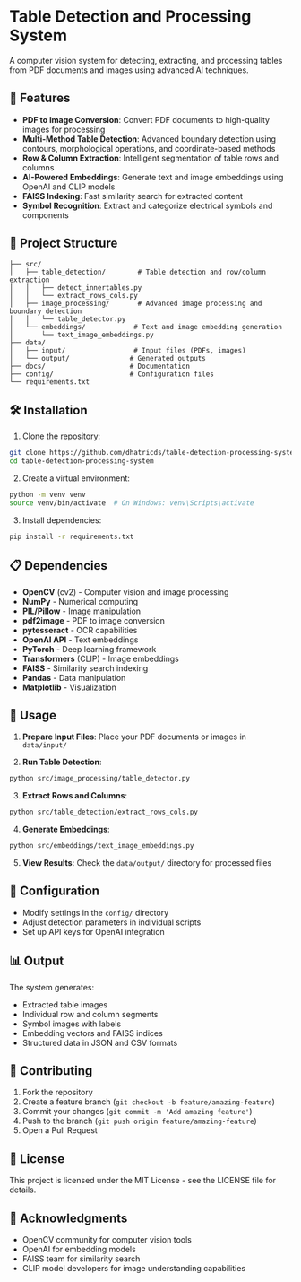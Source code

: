 # Table Detection and Processing System

A computer vision system for detecting, extracting, and processing tables from PDF documents and images using advanced AI techniques.

## 🚀 Features

- **PDF to Image Conversion**: Convert PDF documents to high-quality images for processing
- **Multi-Method Table Detection**: Advanced boundary detection using contours, morphological operations, and coordinate-based methods
- **Row & Column Extraction**: Intelligent segmentation of table rows and columns
- **AI-Powered Embeddings**: Generate text and image embeddings using OpenAI and CLIP models
- **FAISS Indexing**: Fast similarity search for extracted content
- **Symbol Recognition**: Extract and categorize electrical symbols and components

## 📁 Project Structure

```
├── src/
│   ├── table_detection/        # Table detection and row/column extraction
│   │   ├── detect_innertables.py
│   │   └── extract_rows_cols.py
│   ├── image_processing/       # Advanced image processing and boundary detection
│   │   └── table_detector.py
│   └── embeddings/            # Text and image embedding generation
│       └── text_image_embeddings.py
├── data/
│   ├── input/                 # Input files (PDFs, images)
│   └── output/               # Generated outputs
├── docs/                     # Documentation
├── config/                   # Configuration files
└── requirements.txt
```

## 🛠️ Installation

1. Clone the repository:
```bash
git clone https://github.com/dhatricds/table-detection-processing-system.git
cd table-detection-processing-system
```

2. Create a virtual environment:
```bash
python -m venv venv
source venv/bin/activate  # On Windows: venv\Scripts\activate
```

3. Install dependencies:
```bash
pip install -r requirements.txt
```

## 📋 Dependencies

- **OpenCV** (cv2) - Computer vision and image processing
- **NumPy** - Numerical computing
- **PIL/Pillow** - Image manipulation
- **pdf2image** - PDF to image conversion
- **pytesseract** - OCR capabilities
- **OpenAI API** - Text embeddings
- **PyTorch** - Deep learning framework
- **Transformers** (CLIP) - Image embeddings
- **FAISS** - Similarity search indexing
- **Pandas** - Data manipulation
- **Matplotlib** - Visualization

## 🎯 Usage

1. **Prepare Input Files**: Place your PDF documents or images in `data/input/`

2. **Run Table Detection**:
```bash
python src/image_processing/table_detector.py
```

3. **Extract Rows and Columns**:
```bash
python src/table_detection/extract_rows_cols.py
```

4. **Generate Embeddings**:
```bash
python src/embeddings/text_image_embeddings.py
```

5. **View Results**: Check the `data/output/` directory for processed files

## 🔧 Configuration

- Modify settings in the `config/` directory
- Adjust detection parameters in individual scripts
- Set up API keys for OpenAI integration

## 📊 Output

The system generates:
- Extracted table images
- Individual row and column segments
- Symbol images with labels
- Embedding vectors and FAISS indices
- Structured data in JSON and CSV formats

## 🤝 Contributing

1. Fork the repository
2. Create a feature branch (`git checkout -b feature/amazing-feature`)
3. Commit your changes (`git commit -m 'Add amazing feature'`)
4. Push to the branch (`git push origin feature/amazing-feature`)
5. Open a Pull Request

## 📄 License

This project is licensed under the MIT License - see the LICENSE file for details.

## 🙏 Acknowledgments

- OpenCV community for computer vision tools
- OpenAI for embedding models
- FAISS team for similarity search
- CLIP model developers for image understanding capabilities